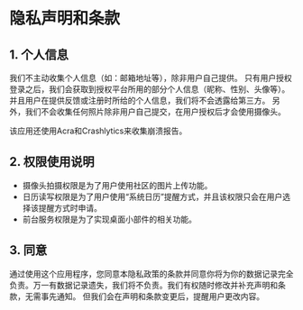 # 隐私声明和条款

## 1. 个人信息

我们不主动收集个人信息（如：邮箱地址等），除非用户自己提供。
只有用户授权登录之后，我们会获取到授权平台所用的部分个人信息（昵称、性别、头像等）。并且用户在提供反馈或注册时所给的个人信息，我们将不会透露给第三方。
另外，我们不会收集任何照片除非用户自己提交，在用户授权后才会使用摄像头。

该应用还使用Acra和Crashlytics来收集崩溃报告。



## 2. 权限使用说明

- 摄像头拍摄权限是为了用户使用社区的图片上传功能。
- 日历读写权限是为了用户使用“系统日历”提醒方式，并且该权限只会在用户选择该提醒方式时申请。
- 前台服务权限是为了实现桌面小部件的相关功能。



## 3. 同意

通过使用这个应用程序，您同意本隐私政策的条款并同意你将为你的数据记录完全负责。万一有数据记录遗失，我们将不负责。我们有权随时修改并补充声明和条款，无需事先通知。
但我们会在声明和条款变更后，提醒用户更改内容。

